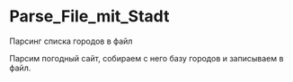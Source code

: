 # Parse_File_mit_Stadt
Парсинг списка городов в файл

Парсим погодный сайт, собираем с него базу городов и записываем в файл.
